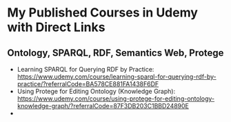 # My Published Courses in Udemy with Direct Links

## Ontology, SPARQL, RDF, Semantics Web, Protege

- Learning SPARQL for Querying RDF by Practice: https://www.udemy.com/course/learning-sparql-for-querying-rdf-by-practice/?referralCode=BA578CE881FA1438F6DF
- Using Protege for Editing Ontology (Knowledge Graph): https://www.udemy.com/course/using-protege-for-editing-ontology-knowledge-graph/?referralCode=87F3DB203C1BBD24890E
- 